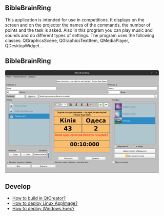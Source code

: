 ## BibleBrainRing
This application is intended for use in competitions. It displays on the screen and on the projector the names of the commands, the number of points and the task is asked. Also in this program you can play music and sounds and do different types of settings. The program uses the following classes: QGraphicsScene, QGraphicsTextItem, QMediaPlayer, QDesktopWidget...


## BibleBrainRing
![Image 1](docs/images/Screenshot-desktop.png)


## Develop
- [How to build in QtCreator?](docs/README-How-to-build-in-QtCreator.md)
- [How to deploy Linux AppImage?](docs/README-How-to-deploy-Linux-AppImage.md)
- [How to deploy Windows Exec?](docs/README-How-to-deploy-Windows-Exec.md)
